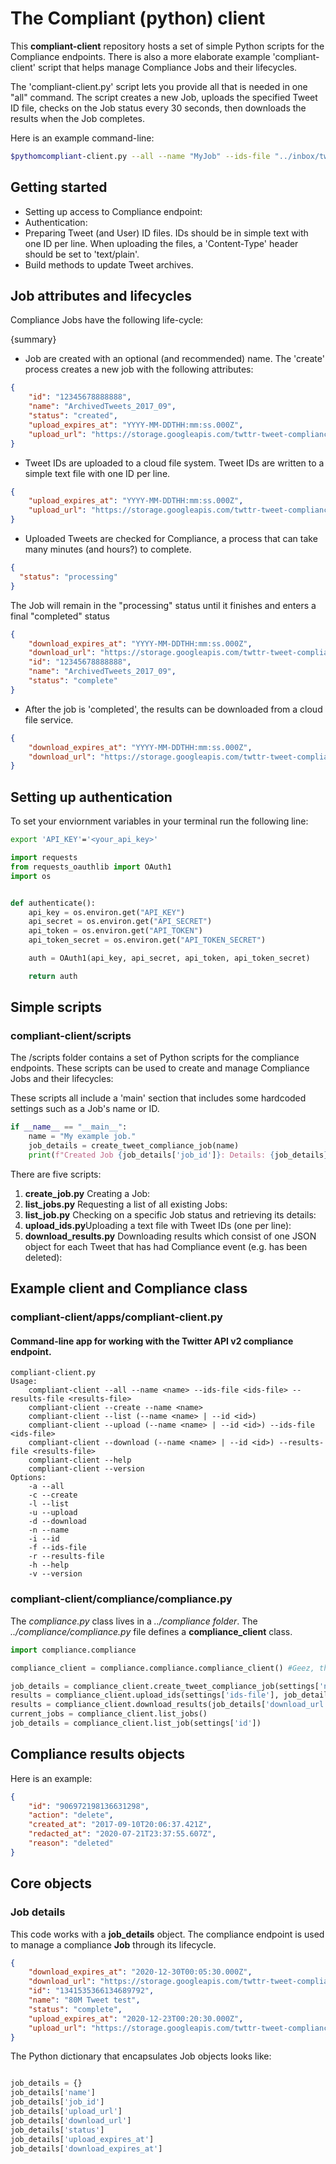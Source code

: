 # The Compliant (python) client

This **compliant-client** repository hosts a set of simple Python scripts for the Compliance endpoints. There is also a 
more elaborate example 'compliant-client' script that helps manage Compliance Jobs and their lifecycles. 

The 'compliant-client.py' script lets you provide all that is needed in one "all" command. The script creates a new Job, uploads
the specified Tweet ID file, checks on the Job status every 30 seconds, then downloads the results when the Job completes.  

Here is an example command-line:   

```bash
$pythomcompliant-client.py --all --name "MyJob" --ids-file "../inbox/tweet_ids.txt" --results-file "../outbox/results.json"
```
 
## Getting started

   + Setting up access to Compliance endpoint:  
   + Authentication:  
   + Preparing Tweet (and User) ID files. IDs should be in simple text with one ID per line. When uploading 
   the files, a 'Content-Type' header should be set to 'text/plain'. 
   + Build methods to update Tweet archives. 
 
## Job attributes and lifecycles 
 
Compliance Jobs have the following life-cycle:


{summary}


* Job are created with an optional (and recommended) name. The 'create' process creates a new job with the following attributes:
 
```json
{
    "id": "12345678888888",
    "name": "ArchivedTweets_2017_09",
    "status": "created",
    "upload_expires_at": "YYYY-MM-DDTHH:mm:ss.000Z",
    "upload_url": "https://storage.googleapis.com/twttr-tweet-compliance/12345678888888/submission..."
}
```

 
* Tweet IDs are uploaded to a cloud file system. Tweet IDs are written to a simple text file with one ID per line. 


```json
{
    "upload_expires_at": "YYYY-MM-DDTHH:mm:ss.000Z",
    "upload_url": "https://storage.googleapis.com/twttr-tweet-compliance/12345678888888/submission..."
}
```

* Uploaded Tweets are checked for Compliance, a process that can take many minutes (and hours?) to complete. 

```json
{
  "status": "processing"
}

```

The Job will remain in the "processing" status until it finishes and enters a final "completed" status


```json
{
    "download_expires_at": "YYYY-MM-DDTHH:mm:ss.000Z",
    "download_url": "https://storage.googleapis.com/twttr-tweet-compliance/12345678888888/delivery/...",
    "id": "12345678888888",
    "name": "ArchivedTweets_2017_09",
    "status": "complete"
}    
```

* After the job is 'completed', the results can be downloaded from a cloud file service. 

```json
{
    "download_expires_at": "YYYY-MM-DDTHH:mm:ss.000Z",
    "download_url": "https://storage.googleapis.com/twttr-tweet-compliance/12345678888888/delivery/..."
}
```

## Setting up authentication

To set your enviornment variables in your terminal run the following line:

```bash
export 'API_KEY'='<your_api_key>'
```

```python
import requests
from requests_oauthlib import OAuth1
import os


def authenticate():
    api_key = os.environ.get("API_KEY")
    api_secret = os.environ.get("API_SECRET")
    api_token = os.environ.get("API_TOKEN")
    api_token_secret = os.environ.get("API_TOKEN_SECRET")

    auth = OAuth1(api_key, api_secret, api_token, api_token_secret)

    return auth
```

## Simple scripts
### compliant-client/scripts

The /scripts folder contains a set of Python scripts for the compliance endpoints. These scripts can be used to create 
and manage Compliance Jobs and their lifecycles:

These scripts all include a 'main' section that includes some hardcoded settings such as a Job's name or ID. 

```python
if __name__ == "__main__":
    name = "My example job."
    job_details = create_tweet_compliance_job(name)
    print(f"Created Job {job_details['job_id']}: Details: {job_details}")
```
There are five scripts:
  1) **create_job.py** Creating a Job: 
  2) **list_jobs.py** Requesting a list of all existing Jobs: 
  3) **list_job.py** Checking on a specific Job status and retrieving its details: 
  4) **upload_ids.py**Uploading a text file with Tweet IDs (one per line):  
  5) **download_results.py** Downloading results which consist of one JSON object for each Tweet that has had Compliance event (e.g. has been 
  deleted):  

## Example client and Compliance class
### compliant-client/apps/compliant-client.py
#### Command-line app for working with the Twitter API v2 compliance endpoint. 


```
compliant-client.py
Usage:
    compliant-client --all --name <name> --ids-file <ids-file> --results-file <results-file>
    compliant-client --create --name <name>
    compliant-client --list (--name <name> | --id <id>)
    compliant-client --upload (--name <name> | --id <id>) --ids-file <ids-file>
    compliant-client --download (--name <name> | --id <id>) --results-file <results-file>
    compliant-client --help
    compliant-client --version
Options:
    -a --all
    -c --create
    -l --list
    -u --upload
    -d --download
    -n --name
    -i --id
    -f --ids-file
    -r --results-file
    -h --help
    -v --version
```    



### compliant-client/compliance/compliance.py

The *compliance.py* class lives in a *../compliance folder*. The *../compliance/compliance.py* file defines a **compliance_client** class. 

```python
import compliance.compliance

compliance_client = compliance.compliance.compliance_client() #Geez, that some odd looking syntax. 

job_details = compliance_client.create_tweet_compliance_job(settings['name'])
results = compliance_client.upload_ids(settings['ids-file'], job_details['upload_url'])
results = compliance_client.download_results(job_details['download_url'], settings['results-file'])
current_jobs = compliance_client.list_jobs()
job_details = compliance_client.list_job(settings['id'])

```
  
  
  
## Compliance results objects  
  
  Here is an example:
  
  ```json
  {
	  "id": "906972198136631298",
	  "action": "delete",
	  "created_at": "2017-09-10T20:06:37.421Z",
	  "redacted_at": "2020-07-21T23:37:55.607Z",
	  "reason": "deleted"
  }
 ``` 

## Core objects

### Job details

This code works with a **job_details** object. The compliance endpoint is used to manage a compliance **Job** through its lifecycle. 


```json
{
    "download_expires_at": "2020-12-30T00:05:30.000Z",
    "download_url": "https://storage.googleapis.com/twttr-tweet-compliance/1341535366134689792/delivery/...",
    "id": "1341535366134689792",
    "name": "80M Tweet test",
    "status": "complete",
    "upload_expires_at": "2020-12-23T00:20:30.000Z",
    "upload_url": "https://storage.googleapis.com/twttr-tweet-compliance/1341535366134689792/submission/..."
}
```

The Python dictionary that encapsulates Job objects looks like:

```python

job_details = {}
job_details['name']
job_details['job_id']
job_details['upload_url']
job_details['download_url']
job_details['status']
job_details['upload_expires_at']
job_details['download_expires_at']


```